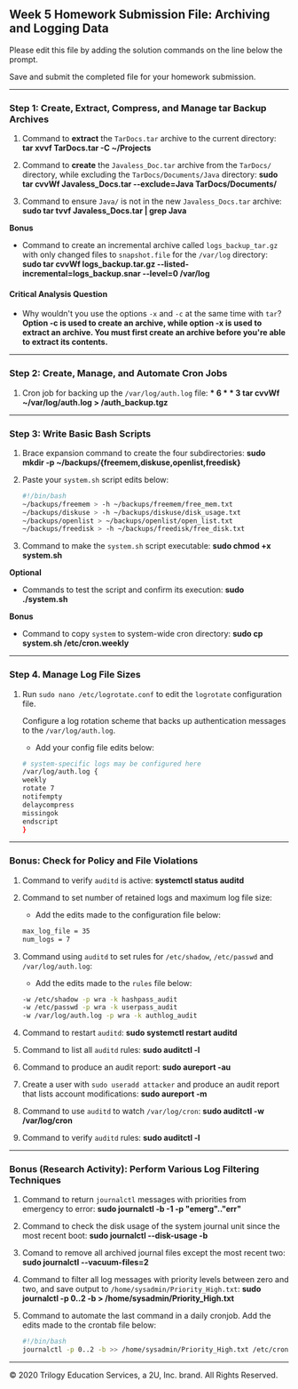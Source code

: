 ## Week 5 Homework Submission File: Archiving and Logging Data

Please edit this file by adding the solution commands on the line below the prompt.

Save and submit the completed file for your homework submission.

---

### Step 1: Create, Extract, Compress, and Manage tar Backup Archives

1. Command to **extract** the `TarDocs.tar` archive to the current directory: **tar xvvf TarDocs.tar -C ~/Projects**


2. Command to **create** the `Javaless_Doc.tar` archive from the `TarDocs/` directory, while excluding the `TarDocs/Documents/Java` directory: **sudo tar cvvWf Javaless_Docs.tar --exclude=Java TarDocs/Documents/**


3. Command to ensure `Java/` is not in the new `Javaless_Docs.tar` archive: **sudo tar tvvf Javaless_Docs.tar | grep Java**

**Bonus** 
- Command to create an incremental archive called `logs_backup_tar.gz` with only changed files to `snapshot.file` for the `/var/log` directory: **sudo tar cvvWf logs_backup.tar.gz --listed-incremental=logs_backup.snar --level=0 /var/log**

#### Critical Analysis Question

- Why wouldn't you use the options `-x` and `-c` at the same time with `tar`? **Option -c is used to create an archive, while option -x is used to extract an archive. You must first create an archive before you're able to extract its contents.**

---

### Step 2: Create, Manage, and Automate Cron Jobs

1. Cron job for backing up the `/var/log/auth.log` file: **\* 6 * * 3 tar cvvWf ~/var/log/auth.log > /auth_backup.tgz**


---

### Step 3: Write Basic Bash Scripts

1. Brace expansion command to create the four subdirectories: **sudo mkdir -p  ~/backups/{freemem,diskuse,openlist,freedisk}**

2. Paste your `system.sh` script edits below:

    ```bash
    #!/bin/bash
    ~/backups/freemem > -h ~/backups/freemem/free_mem.txt
    ~/backups/diskuse > -h ~/backups/diskuse/disk_usage.txt
    ~/backups/openlist > ~/backups/openlist/open_list.txt
    ~/backups/freedisk > -h ~/backups/freedisk/free_disk.txt
    ```


3. Command to make the `system.sh` script executable: **sudo chmod +x system.sh**

**Optional**
- Commands to test the script and confirm its execution: **sudo ./system.sh**

**Bonus**
- Command to copy `system` to system-wide cron directory: **sudo cp system.sh /etc/cron.weekly**

---

### Step 4. Manage Log File Sizes
 
1. Run `sudo nano /etc/logrotate.conf` to edit the `logrotate` configuration file. 

    Configure a log rotation scheme that backs up authentication messages to the `/var/log/auth.log`.

    - Add your config file edits below:

    ```bash
    # system-specific logs may be configured here
    /var/log/auth.log {
    weekly
    rotate 7
    notifempty
    delaycompress
    missingok 
    endscript
    }
    ```

    
---

### Bonus: Check for Policy and File Violations

1. Command to verify `auditd` is active: **systemctl status auditd**

2. Command to set number of retained logs and maximum log file size:

    - Add the edits made to the configuration file below:

    ```bash
    max_log_file = 35
    num_logs = 7 

    ```
    

3. Command using `auditd` to set rules for `/etc/shadow`, `/etc/passwd` and `/var/log/auth.log`:


    - Add the edits made to the `rules` file below:

    ```bash
    -w /etc/shadow -p wra -k hashpass_audit
    -w /etc/passwd -p wra -k userpass_audit
    -w /var/log/auth.log -p wra -k authlog_audit

    ```

4. Command to restart `auditd`: **sudo systemctl restart auditd**

5. Command to list all `auditd` rules: **sudo auditctl -l**

6. Command to produce an audit report: **sudo aureport -au**

7. Create a user with `sudo useradd attacker` and produce an audit report that lists account modifications: **sudo aureport -m**

8. Command to use `auditd` to watch `/var/log/cron`: **sudo auditctl -w /var/log/cron** 

9. Command to verify `auditd` rules: **sudo auditctl -l**

---

### Bonus (Research Activity): Perform Various Log Filtering Techniques

1. Command to return `journalctl` messages with priorities from emergency to error: **sudo journalctl -b -1 -p "emerg".."err"**

1. Command to check the disk usage of the system journal unit since the most recent boot: **sudo journalctl --disk-usage -b**

1. Comand to remove all archived journal files except the most recent two: **sudo journalctl --vacuum-files=2**


1. Command to filter all log messages with priority levels between zero and two, and save output to `/home/sysadmin/Priority_High.txt`: **sudo journalctl -p 0..2 -b > /home/sysadmin/Priority_High.txt**

1. Command to automate the last command in a daily cronjob. Add the edits made to the crontab file below:

    ```bash
    #!/bin/bash
    journalctl -p 0..2 -b >> /home/sysadmin/Priority_High.txt /etc/cron.daily
    ```

---
© 2020 Trilogy Education Services, a 2U, Inc. brand. All Rights Reserved.
